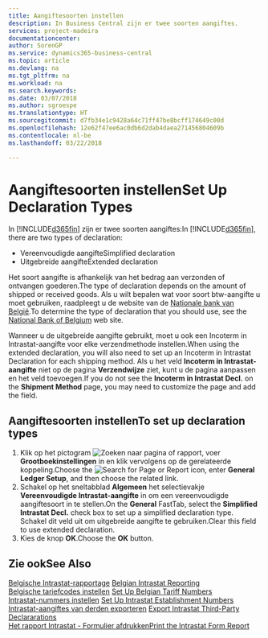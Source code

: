 ```yaml
---
title: Aangiftesoorten instellen
description: In Business Central zijn er twee soorten aangiftes.
services: project-madeira
documentationcenter: 
author: SorenGP
ms.service: dynamics365-business-central
ms.topic: article
ms.devlang: na
ms.tgt_pltfrm: na
ms.workload: na
ms.search.keywords: 
ms.date: 03/07/2018
ms.author: sgroespe
ms.translationtype: HT
ms.sourcegitcommit: d7fb34e1c9428a64c71ff47be8bcff174649c00d
ms.openlocfilehash: 12e62f47ee6ac0db6d2dab4daea271456804609b
ms.contentlocale: nl-be
ms.lasthandoff: 03/22/2018

---
```

# <a name="set-up-declaration-types"></a><span data-ttu-id="47b62-103">Aangiftesoorten instellen</span><span class="sxs-lookup"><span data-stu-id="47b62-103">Set Up Declaration Types</span></span>
<span data-ttu-id="47b62-104">In [!INCLUDE[d365fin](../../includes/d365fin_md.md)] zijn er twee soorten aangiftes:</span><span class="sxs-lookup"><span data-stu-id="47b62-104">In [!INCLUDE[d365fin](../../includes/d365fin_md.md)], there are two types of declaration:</span></span>  

- <span data-ttu-id="47b62-105">Vereenvoudigde aangifte</span><span class="sxs-lookup"><span data-stu-id="47b62-105">Simplified declaration</span></span>  
- <span data-ttu-id="47b62-106">Uitgebreide aangifte</span><span class="sxs-lookup"><span data-stu-id="47b62-106">Extended declaration</span></span>  

<span data-ttu-id="47b62-107">Het soort aangifte is afhankelijk van het bedrag aan verzonden of ontvangen goederen.</span><span class="sxs-lookup"><span data-stu-id="47b62-107">The type of declaration depends on the amount of shipped or received goods.</span></span> <span data-ttu-id="47b62-108">Als u wilt bepalen wat voor soort btw-aangifte u moet gebruiken, raadpleegt u de website van de [Nationale bank van België](http://go.microsoft.com/fwlink/?LinkId=163064).</span><span class="sxs-lookup"><span data-stu-id="47b62-108">To determine the type of declaration that you should use, see the [National Bank of Belgium](http://go.microsoft.com/fwlink/?LinkId=163064) web site.</span></span>  

<span data-ttu-id="47b62-109">Wanneer u de uitgebreide aangifte gebruikt, moet u ook een Incoterm in Intrastat-aangifte voor elke verzendmethode instellen.</span><span class="sxs-lookup"><span data-stu-id="47b62-109">When using the extended declaration, you will also need to set up an Incoterm in Intrastat Declaration for each shipping method.</span></span> <span data-ttu-id="47b62-110">Als u het veld **Incoterm in Intrastat-aangifte** niet op de pagina **Verzendwijze** ziet, kunt u de pagina aanpassen en het veld toevoegen.</span><span class="sxs-lookup"><span data-stu-id="47b62-110">If you do not see the **Incoterm in Intrastat Decl.** on the **Shipment Method** page, you may need to customize the page and add the field.</span></span> 

## <a name="to-set-up-declaration-types"></a><span data-ttu-id="47b62-111">Aangiftesoorten instellen</span><span class="sxs-lookup"><span data-stu-id="47b62-111">To set up declaration types</span></span>  

1.  <span data-ttu-id="47b62-112">Klik op het pictogram ![Zoeken naar pagina of rapport](../../media/ui-search/search_small.png "pictogram Zoeken naar pagina of rapport"), voer **Grootboekinstellingen** in en klik vervolgens op de gerelateerde koppeling.</span><span class="sxs-lookup"><span data-stu-id="47b62-112">Choose the ![Search for Page or Report](../../media/ui-search/search_small.png "Search for Page or Report icon") icon, enter **General Ledger Setup**, and then choose the related link.</span></span>  
2.  <span data-ttu-id="47b62-113">Schakel op het sneltabblad **Algemeen** het selectievakje **Vereenvoudigde Intrastat-aangifte** in om een vereenvoudigde aangiftesoort in te stellen.</span><span class="sxs-lookup"><span data-stu-id="47b62-113">On the **General** FastTab, select the **Simplified Intrastat Decl.** check box to set up a simplified declaration type.</span></span> <span data-ttu-id="47b62-114">Schakel dit veld uit om uitgebreide aangifte te gebruiken.</span><span class="sxs-lookup"><span data-stu-id="47b62-114">Clear this field to use extended declaration.</span></span>  
3.  <span data-ttu-id="47b62-115">Kies de knop **OK**.</span><span class="sxs-lookup"><span data-stu-id="47b62-115">Choose the **OK** button.</span></span>  

## <a name="see-also"></a><span data-ttu-id="47b62-116">Zie ook</span><span class="sxs-lookup"><span data-stu-id="47b62-116">See Also</span></span>  
 <span data-ttu-id="47b62-117">[Belgische Intrastat-rapportage](belgian-intrastat-reporting.md) </span><span class="sxs-lookup"><span data-stu-id="47b62-117">[Belgian Intrastat Reporting](belgian-intrastat-reporting.md) </span></span>  
 <span data-ttu-id="47b62-118">[Belgische tariefcodes instellen](how-to-set-up-belgian-tariff-numbers.md) </span><span class="sxs-lookup"><span data-stu-id="47b62-118">[Set Up Belgian Tariff Numbers](how-to-set-up-belgian-tariff-numbers.md) </span></span>  
 <span data-ttu-id="47b62-119">[Intrastat-nummers instellen](how-to-set-up-intrastat-establishment-numbers.md) </span><span class="sxs-lookup"><span data-stu-id="47b62-119">[Set Up Intrastat Establishment Numbers](how-to-set-up-intrastat-establishment-numbers.md) </span></span>  
 <span data-ttu-id="47b62-120">[Intrastat-aangiftes van derden exporteren](how-to-export-intrastat-third-party-declararations.md) </span><span class="sxs-lookup"><span data-stu-id="47b62-120">[Export Intrastat Third-Party Declararations](how-to-export-intrastat-third-party-declararations.md) </span></span>  
 [<span data-ttu-id="47b62-121">Het rapport Intrastat - Formulier afdrukken</span><span class="sxs-lookup"><span data-stu-id="47b62-121">Print the Intrastat Form Report</span></span>](how-to-print-the-intrastat-form-report.md)

